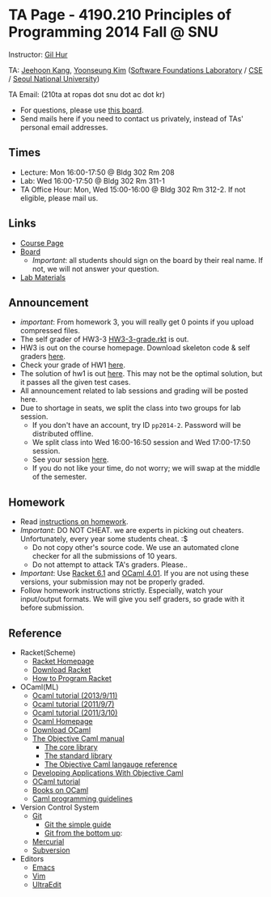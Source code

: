 # TA Page - 4190.210 Principles of Programming 2014 Fall @ SNU #

Instructor: [Gil Hur](http://sf.snu.ac.kr/gil.hur/)

TA: [Jeehoon Kang](http://sf.snu.ac.kr/jeehoon.kang/),
    [Yoonseung Kim](http://ropas.snu.ac.kr/~yskim/)
    ([Software Foundations Laboratory](http://sf.snu.ac.kr/)
    / [CSE](http://cse.snu.ac.kr)
    / [Seoul National University](http://www.snu.ac.kr))
    
TA Email: (210ta at ropas dot snu dot ac dot kr)
* For questions, please use [this board](https://ropas.snu.ac.kr/phpbb/viewforum.php?f=33).
* Send mails here if you need to contact us privately, instead of TAs' personal email addresses.

## Times ##

* Lecture: Mon 16:00-17:50 @ Bldg 302 Rm 208
* Lab: Wed 16:00-17:50 @ Bldg 302 Rm 311-1
* TA Office Hour: Mon, Wed 15:00-16:00 @ Bldg 302 Rm 312-2. If not eligible, please mail us.

## Links ##

* [Course Page](http://sf.snu.ac.kr/gil.hur/4190.210/14/)
* [Board](https://ropas.snu.ac.kr/phpbb/viewforum.php?f=33)
  + *Important*: all students should sign on the board by their real name. If not, we will not answer your question.
* [Lab Materials](/lab)

## Announcement ##
* *important*: From homework 3, you will really get 0 points if you upload compressed files.
* The self grader of HW3-3 [HW3-3-grade.rkt](homeworks/hw3-3-grade.rkt) is out.
* HW3 is out on the course homepage. Download skeleton code & self graders [here](homeworks/pp_hw3.zip).
* Check your grade of HW1 [here](https://ropas.snu.ac.kr/phpbb/viewtopic.php?t=4412).
* The solution of hw1 is out [here](homeworks/pp_hw1_sol.zip). This may not be the optimal solution, but it passes all the given test cases.
* All announcement related to lab sessions and grading will be posted here.
* Due to shortage in seats, we split the class into two groups for lab session.
  + If you don't have an account, try ID `pp2014-2`. Password will be distributed offline.
  + We split class into Wed 16:00-16:50 session and Wed 17:00-17:50 session.
  + See your session [here](https://docs.google.com/spreadsheets/d/1ENqRc62VRQki8bQtWx3dllMzXuzAJydKve2JyxGZLwQ/edit?usp=sharing).
  + If you do not like your time, do not worry; we will swap at the middle of the semester.

## Homework ##
* Read [instructions on homework](homeworks/instr-hw.md).
* *Important*: DO NOT CHEAT. we are experts in picking out cheaters. Unfortunately, every year some students cheat. :$
  + Do not copy other's source code. We use an automated clone checker for all the submissions of 10 years.
  + Do not attempt to attack TA's graders. Please..
* *Important*: Use [Racket 6.1](http://download.racket-lang.org) and [OCaml 4.01](http://ocaml.org/docs/install.html). If you are not using these versions, your submission may not be properly graded.
* Follow homework instructions strictly. Especially, watch your input/output formats. We will give you self graders, so grade with it before submission.

## Reference ##

* Racket(Scheme)
  + [Racket Homepage](http://racket-lang.org)
  + [Download Racket](http://racket-lang.org/download/)
  + [How to Program Racket](http://www.ccs.neu.edu/home/matthias/Style/style/)
* OCaml(ML)
  + [Ocaml tutorial (2013/9/11)](http://ropas.snu.ac.kr/~ta/4190.310/13/ocaml_tutorial13f.pdf)
  + [Ocaml tutorial (2011/9/7)](http://ropas.snu.ac.kr/~ta/4190.310/11f/ocaml_tutorial11f.pdf)
  + [Ocaml tutorial (2011/3/10)](http://ropas.snu.ac.kr/~ta/4190.310/11f/ocaml_tutorial11s.pdf)
  + [Ocaml Homepage](http://caml.inria.fr/)
  + [Download OCaml](http://caml.inria.fr/download.en.html)
  + [The Objective Caml manual](http://caml.inria.fr/pub/docs/manual-ocaml/index.html)
    - [The core library](http://caml.inria.fr/pub/docs/manual-ocaml/manual033.html)
    - [The standard library](http://caml.inria.fr/pub/docs/manual-ocaml/manual034.html)
    - [The Objective Caml langauge reference](http://caml.inria.fr/pub/docs/manual-ocaml/language.html)
  + [Developing Applications With Objective Caml](http://caml.inria.fr/pub/docs/oreilly-book/index.html)
  + [OCaml tutorial](http://ocaml.org/tutorials/)
  + [Books on OCaml](http://ocaml.org/books.html)
  + [Caml programming guidelines](http://caml.inria.fr/resources/doc/guides/guidelines.en.html)
* Version Control System
  + [Git](http://www.git-scm.com)
    - [Git the simple guide](http://rogerdudler.github.io/git-guide/index.html)
    - [Git from the bottom up](https://www.google.co.kr/search?client=safari&rls=en&q=git+from+bottom+up&ie=UTF-8&oe=UTF-8&gws_rd=cr&ei=06ckUqKJGYXAkAX1jYAw):
  + [Mercurial](http://mercurial.selenic.com)
  + [Subversion](http://subversion.tigris.org)
* Editors
  + [Emacs](http://www.gnu.org/s/emacs/)
  + [Vim](http://www.vim.org)
  + [UltraEdit](http://www.ultraedit.com)
